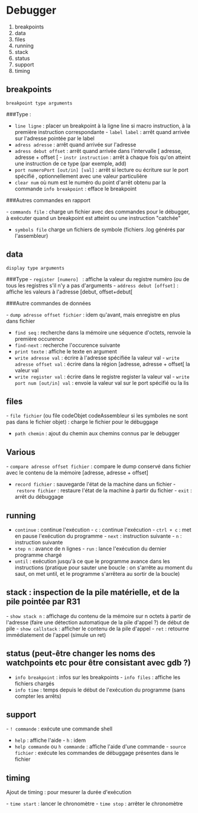 # Debugger

1. breakpoints
3. data
4. files 
7. running
8. stack
9. status 
10. support
11. timing

## breakpoints

`breakpoint type arguments`

###Type : 
- `line ligne` : placer un breakpoint à la ligne line si macro instruction, à la première instruction correspondante
- `label label` : arrêt quand arrivée sur l'adresse pointée par le label
- `adress adresse` : arrêt quand arrivée sur l'adresse
- `adress debut offset` : 	arrêt quand arrivée dans l'intervalle [ adresse, adresse + offset [
- `instr instruction` : arrêt à chaque fois qu'on atteint une instruction de ce type (par exemple, add)
- `port numeroPort [out/in] [val]` : arrêt si lecture ou écriture sur le port spécifié , optionnellement avec une valeur particulière
- `clear num` où num est le numéro du point d'arrêt obtenu par la commande `info breakpoint` : efface le breakpoint

###Autres commandes en rapport

- `commands file` : charge un fichier avec des commandes pour le débugger, à exécuter quand un breakpoint est atteint ou une instruction "catchée"
- `symbols file` charge un fichiers de symbole (fichiers .log générés par l'assembleur)


## data

`display type arguments`

###Type
- `register [numero] ` : affiche la valeur du registre numéro (ou de tous les registres s'il n'y a pas d'arguments
- `address debut [offset]` : affiche les valeurs à l'adresse [debut, offset+debut[

###Autre commandes de données

- `dump adresse offset fichier` : idem qu'avant, mais enregistre en plus dans fichier
- `find seq` : recherche dans la mémoire une séquence d'octets, renvoie la première occurence
- `find-next` : recherche l'occurence suivante
- `print texte` : affiche le texte en argument
- `write adresse val` : écrire à l'adresse spécifiée la valeur val
- `write adresse offset val` : écrire dans la région [adresse, adresse + offset[ la
	valeur val
- `write register val` : écrire dans le registre register la valeur val
- `write port num [out/in] val` : envoie la valeur val sur le port spécifié ou la lis

## files

- `file fichier` (ou file codeObjet codeAssembleur si les symboles ne sont pas dans le
	 fichier objet) : charge le fichier pour le débuggage
- `path chemin` : ajout du chemin aux chemins connus par le debugger

## Various
- `compare adresse offset fichier` : compare le dump conservé dans fichier avec 
le contenu de la mémoire [adresse, adresse + offset]
- `record fichier` : sauvegarde l'état de la machine dans un fichier
- `restore fichier` : restaure l'état de la machine à partir du fichier
- `exit` : arrêt du débuggage


## running 
- `continue` : continue l'exécution
- `c` : continue l'exécution
- `ctrl + c` : met en pause l'exécution du programme 
- `next` : instruction suivante
- `n` : instruction suivante
- `step n` : avance de n lignes
- `run` : lance l'exécution du dernier programme chargé
- `until` : exécution jusqu'à ce que le programme avance dans les instructions
	(pratique pour sauter une boucle : on s'arrête au moment du saut, on met until, 
	et le programme s'arrêtera au sortir de la boucle)


## stack : inspection de la pile matérielle, et de la pile pointée par R31
- `show stack n` : affichage du contenu de la mémoire sur n octets à partir de l'adresse (faire une détection automatique de la pile d'appel ?)
de début de pile
- `show callstack` : afficher le contenu de la pile d'appel
- `ret` : retourne immédiatement de l'appel (simule un ret)


## status (peut-être changer les noms des watchpoints etc pour être consistant avec gdb ?)
- `info breakpoint` : infos sur les breakpoints
- `info files` : affiche les fichiers chargés
- `info time` : temps depuis le début de l'exécution du programme (sans compter les arrêts)

## support 
- `! commande` : exécute une commande shell
- `help` : affiche l'aide
- `h` : idem
- `help commande` ou `h commande` : affiche l'aide d'une commande
- `source fichier` : exécute les commandes de débuggage présentes dans le fichier


## timing

Ajout de timing : pour mesurer la durée d'exécution

- `time start` : lancer le chronomètre
- `time stop` : arrêter le chronomètre
